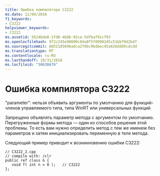 ```yaml
---
title: Ошибка компилятора C3222
ms.date: 11/04/2016
f1_keywords:
- C3222
helpviewer_keywords:
- C3222
ms.assetid: 5624bde8-2fd0-4b8b-92ce-5dfbaf91cf93
ms.openlocfilehash: 9f2c245e98609c8da8f5f89902d5c51bbf9d2b4f
ms.sourcegitcommit: 6052185696adca270bc9bdbec45a626dd89cdcdd
ms.translationtype: MT
ms.contentlocale: ru-RU
ms.lasthandoff: 10/31/2018
ms.locfileid: "50638676"
---
```

# <a name="compiler-error-c3222"></a>Ошибка компилятора C3222

"parameter": нельзя объявить аргументы по умолчанию для функций-членов управляемого типа, типа WinRT или универсальных функций

Запрещено объявлять параметр метода с аргументом по умолчанию. Перегруженные формы метода — один из способов решения этой проблемы. То есть вам нужно определить метод с тем же именем без параметров и затем инициализировать переменную в теле метода.

Следующий пример приводит к возникновению ошибки C3222:

```
// C3222_2.cpp
// compile with: /clr
public ref class G {
   void f( int n = 0 );   // C3222
};
```
